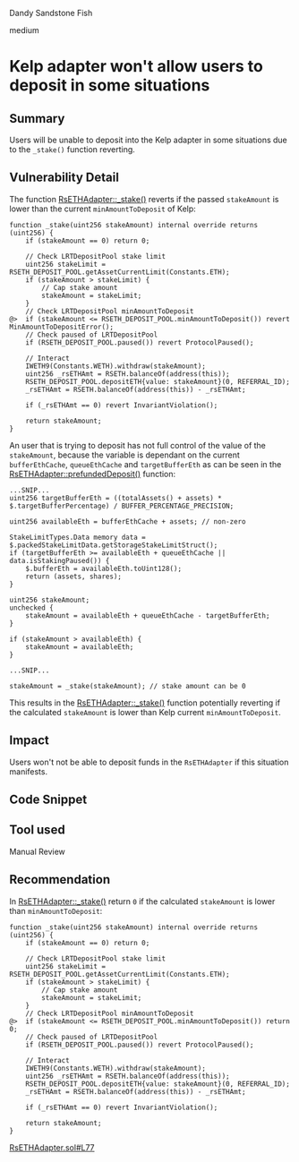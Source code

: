 Dandy Sandstone Fish

medium

# Kelp adapter won't allow users to deposit in some situations

## Summary

Users will be unable to deposit into the Kelp adapter in some situations due to the `_stake()` function reverting.

## Vulnerability Detail

The function [RsETHAdapter::_stake()](https://github.com/sherlock-audit/2024-05-napier-update/blob/main/napier-uups-adapters/src/adapters/kelp/RsETHAdapter.sol#L67) reverts if the passed `stakeAmount` is lower than the current `minAmountToDeposit` of Kelp:

```solidity
function _stake(uint256 stakeAmount) internal override returns (uint256) {
    if (stakeAmount == 0) return 0;

    // Check LRTDepositPool stake limit
    uint256 stakeLimit = RSETH_DEPOSIT_POOL.getAssetCurrentLimit(Constants.ETH);
    if (stakeAmount > stakeLimit) {
        // Cap stake amount
        stakeAmount = stakeLimit;
    }
    // Check LRTDepositPool minAmountToDeposit
@>  if (stakeAmount <= RSETH_DEPOSIT_POOL.minAmountToDeposit()) revert MinAmountToDepositError();
    // Check paused of LRTDepositPool
    if (RSETH_DEPOSIT_POOL.paused()) revert ProtocolPaused();

    // Interact
    IWETH9(Constants.WETH).withdraw(stakeAmount);
    uint256 _rsETHAmt = RSETH.balanceOf(address(this));
    RSETH_DEPOSIT_POOL.depositETH{value: stakeAmount}(0, REFERRAL_ID);
    _rsETHAmt = RSETH.balanceOf(address(this)) - _rsETHAmt;

    if (_rsETHAmt == 0) revert InvariantViolation();

    return stakeAmount;
}
```

An user that is trying to deposit has not full control of the value of the `stakeAmount`, because the variable is dependant on the current `bufferEthCache`, `queueEthCache` and `targetBufferEth` as can be seen in the [RsETHAdapter::prefundedDeposit()](https://github.com/sherlock-audit/2024-05-napier-update/blob/main/napier-uups-adapters/src/adapters/BaseLSTAdapterUpgradeable.sol#L81) function:

```solidity
...SNIP...
uint256 targetBufferEth = ((totalAssets() + assets) * $.targetBufferPercentage) / BUFFER_PERCENTAGE_PRECISION;

uint256 availableEth = bufferEthCache + assets; // non-zero

StakeLimitTypes.Data memory data = $.packedStakeLimitData.getStorageStakeLimitStruct();
if (targetBufferEth >= availableEth + queueEthCache || data.isStakingPaused()) {
    $.bufferEth = availableEth.toUint128();
    return (assets, shares);
}

uint256 stakeAmount;
unchecked {
    stakeAmount = availableEth + queueEthCache - targetBufferEth;
}

if (stakeAmount > availableEth) {
    stakeAmount = availableEth;
}

...SNIP...

stakeAmount = _stake(stakeAmount); // stake amount can be 0
```

This results in the [RsETHAdapter::_stake()](https://github.com/sherlock-audit/2024-05-napier-update/blob/main/napier-uups-adapters/src/adapters/kelp/RsETHAdapter.sol#L67) function potentially reverting if the calculated `stakeAmount` is lower than Kelp current `minAmountToDeposit`. 

## Impact

Users won't not be able to deposit funds in the `RsETHAdapter` if this situation manifests.

## Code Snippet

## Tool used

Manual Review

## Recommendation

In [RsETHAdapter::_stake()](https://github.com/sherlock-audit/2024-05-napier-update/blob/main/napier-uups-adapters/src/adapters/kelp/RsETHAdapter.sol#L67) return `0` if the calculated `stakeAmount` is lower than `minAmountToDeposit`:

```solidity
function _stake(uint256 stakeAmount) internal override returns (uint256) {
    if (stakeAmount == 0) return 0;

    // Check LRTDepositPool stake limit
    uint256 stakeLimit = RSETH_DEPOSIT_POOL.getAssetCurrentLimit(Constants.ETH);
    if (stakeAmount > stakeLimit) {
        // Cap stake amount
        stakeAmount = stakeLimit;
    }
    // Check LRTDepositPool minAmountToDeposit
@>  if (stakeAmount <= RSETH_DEPOSIT_POOL.minAmountToDeposit()) return 0;
    // Check paused of LRTDepositPool
    if (RSETH_DEPOSIT_POOL.paused()) revert ProtocolPaused();

    // Interact
    IWETH9(Constants.WETH).withdraw(stakeAmount);
    uint256 _rsETHAmt = RSETH.balanceOf(address(this));
    RSETH_DEPOSIT_POOL.depositETH{value: stakeAmount}(0, REFERRAL_ID);
    _rsETHAmt = RSETH.balanceOf(address(this)) - _rsETHAmt;

    if (_rsETHAmt == 0) revert InvariantViolation();

    return stakeAmount;
}
```
[RsETHAdapter.sol#L77](https://github.com/sherlock-audit/2024-05-napier-update/blob/main/napier-uups-adapters/src/adapters/kelp/RsETHAdapter.sol#L77)
